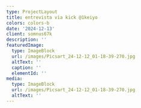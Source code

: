 ```yaml
---
type: ProjectLayout
title: entrevista via kick @1keiyo
colors: colors-b
date: '2024-12-13'
client: somnus67k
description: ''
featuredImage:
  type: ImageBlock
  url: /images/Picsart_24-12-12_01-18-39-270.jpg
  altText: ''
  caption: ''
  elementId: ''
media:
  type: ImageBlock
  url: /images/Picsart_24-12-12_01-18-39-270.jpg
  altText: ''
---
```


